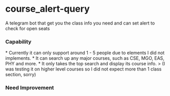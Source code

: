 # course_alert-query
A telegram bot that get you the class info you need and can set alert to check for open seats

<h3>Capability</h3>
* Currently it can only support around 1 - 5 people due to elements I did not implements.
* It can search up any major courses, such as CSE, MGO, EAS, PHY and more.
* It only takes the top search and display its course info.
> (I was testing it on higher level courses so I did not expect more than 1 class section, sorry)

<h3>Need Improvement</h3>

 
